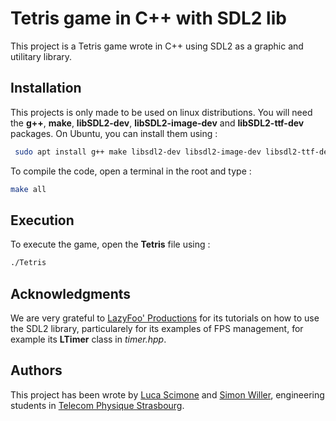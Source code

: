 # Tetris game in C++ with SDL2 lib

This project is a Tetris game wrote in C++ using SDL2 as a graphic and utilitary library.

## Installation

This projects is only made to be used on linux distributions. You will need the **g++**, **make**, **libSDL2-dev**, **libSDL2-image-dev** and **libSDL2-ttf-dev** packages.
On Ubuntu, you can install them using :
```bash
 sudo apt install g++ make libsdl2-dev libsdl2-image-dev libsdl2-ttf-dev libsdl2-mixer
 ```
To compile the code, open a terminal in the root and type :
```bash
make all
```

## Execution

To execute the game, open the **Tetris** file using : 
```bash
./Tetris
```

## Acknowledgments

We are very grateful to [LazyFoo' Productions](http://lazyfoo.net/tutorials/SDL/index.php) for its tutorials on how to use the SDL2 library, particularely for its examples of FPS management, for example its **LTimer** class in _timer.hpp_. 

## Authors

This project has been wrote by [Luca Scimone]() and [Simon Willer](https://github.com/SimonWillerTPS), engineering students in [Telecom Physique Strasbourg](http://www.telecom-physique.fr/).
